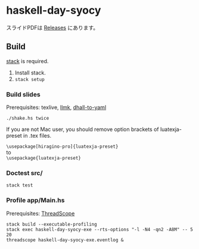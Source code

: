 # haskell-day-syocy

スライドPDFは [Releases](https://github.com/syocy/haskell-day-syocy/releases/tag/v0.0.5) にあります。

## Build

[stack](https://docs.haskellstack.org/en/stable/README/)
is required.

1. Install stack.
2. `stack setup`

### Build slides

Prerequisites: texlive, [llmk](https://github.com/wtsnjp/llmk), [dhall-to-yaml](https://github.com/dhall-lang/dhall-lang/wiki/Getting-started%3A-Generate-JSON-or-YAML)

```shell
./shake.hs twice
```

If you are not Mac user, you should remove option brackets of luatexja-preset in .tex files.

`\usepackage[hiragino-pro]{luatexja-preset}`  
to  
`\usepackage{luatexja-preset}`

### Doctest src/

```shell
stack test
```

### Profile app/Main.hs

Prerequisites: [ThreadScope](https://wiki.haskell.org/ThreadScope)

```shell
stack build --executable-profiling
stack exec haskell-day-syocy-exe --rts-options "-l -N4 -qn2 -A8M" -- 5 20
threadscope haskell-day-syocy-exe.eventlog &
```
